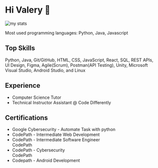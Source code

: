 # Hi Valery 👋

<img alt="my stats" src="https://github-readme-stats.vercel.app/api?username=Vlouis22&theme=react"/>

Most used programming languages: Python, Java, Javascript

<h2>Top Skills</h2>
<p>Python, Java, Git/GitHub, HTML, CSS, JavaScript, React, SQL, REST APIs, UI Design, Figma, Agile(Scrum), Postman(API Testing), Unity, Microsoft Visual Studio, Android Studio, and Linux</p>

<h2>Experience</h2>
<ul>
<li>Computer Science Tutor</li>
<li>Technical Instructor Assistant @ Code Differently</li>
</ul>

<h2>Certifications</h2>
<ul>
<li>Google Cybersecurity - Automate Task with python</li>
<li>CodePath - Intermediate Web Development</li>
<li>CodePath - Intermediate Software Engineer</li>CodePath
<li>CodePath - Cybersecurity</li>CodePath
<li>Codepath - Android Development</li>
</ul>

